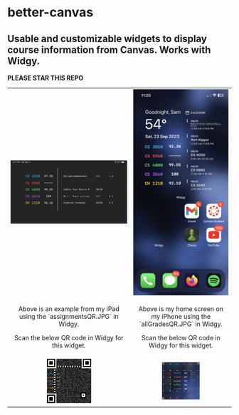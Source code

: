 # better-canvas

## Usable and customizable widgets to display course information from Canvas. Works with Widgy.

**PLEASE STAR THIS REPO**

<table align="center">
  <tr>
    <td align="center">
      <img src="/images/betterCanvasIpadExample.jpg">
    </td>
    <td align="center">
      <img src="/images/betterCanvasExample.jpg">
    </td>
  </tr>
  <tr>
    <td align="center">
      <p>Above is an example from my iPad using the `assignmentsQR.JPG` in Widgy.</p>
      <p>Scan the below QR code in Widgy for this widget.</p>
    </td>
    <td align="center">
      <p>Above is my home screen on my iPhone using the `allGradesQR.JPG` in Widgy.</p>
      <p>Scan the below QR code in Widgy for this widget.</p>
    </td>
  </tr>
  <tr>
    <td align="center">
      <img src="/images/assignmentsQR.JPG" width=40%>
    </td>
    <td align="center">
      <img src="/images/allGradesQR.JPG" width=40%>
    </td>
  </tr>
</table>
